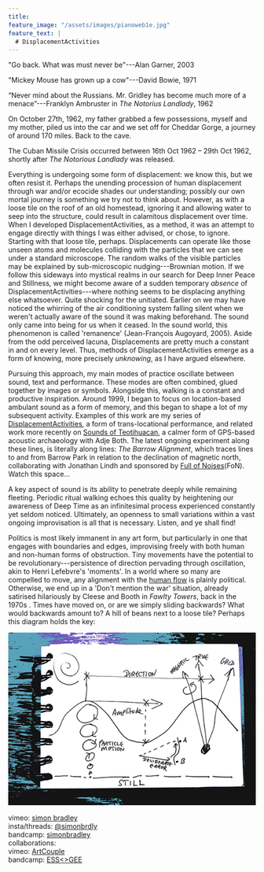 ```yaml
---
title:
feature_image: "/assets/images/pianoweb1e.jpg"
feature_text: |
  # DisplacementActivities
---
```

"Go back. What was must never be"---Alan Garner, 2003 

"Mickey Mouse has grown up a cow"---David Bowie, 1971 

“Never mind about the Russians. Mr. Gridley has become much more of a menace”---Franklyn Ambruster in *The Notorius Landlady*, 1962 

On October 27th, 1962, my father grabbed a few possessions, myself and my mother, piled us into the car and we set off for Cheddar Gorge, a journey of around 170 miles. Back to the cave. 
 
The Cuban Missile Crisis occurred between 16th Oct 1962 – 29th Oct 1962, shortly after *The Notorious Landlady* was released.

 Everything is undergoing some form of displacement: we know this, but we often resist it. Perhaps the unending procession of human displacement through war and/or ecocide shades our understanding; possibly our own mortal journey is something we try not to think about.  However, as with a loose tile on the roof of an old homestead, ignoring it and allowing water to seep into the structure, could result in calamitous displacement over time. When I developed DisplacementActivities, as a method, it was an attempt to engage directly with things I was either advised, or chose, to ignore. Starting with that loose tile, perhaps. Displacements can operate like those unseen atoms and molecules colliding with the particles that we can see under a standard microscope. The random walks of the visible particles may be explained by sub-microscopic nudging---Brownian motion. If we follow this sideways into mystical realms in our search for Deep Inner Peace and Stillness, we might become aware of a sudden temporary *absence* of DisplacementActivities---where nothing seems to be displacing anything else whatsoever. Quite shocking for the unitiated. Earlier on we may have noticed the whirring of the air conditioning system falling silent when we weren't actually aware of the sound it was making beforehand. The sound only came into being for us when it ceased. In the sound world, this phenomenon is called 'remanence' (Jean-François Augoyard, 2005). Aside from the odd perceived lacuna, Displacements are pretty much a constant in and on every level. Thus, methods of DisplacementActivities emerge as a form of knowing, more precisely *unknowing*, as I have argued elsewhere.
 
 Pursuing this approach, my main modes of practice oscillate between sound, text and performance. These modes are often combined, glued together by images or symbols. Alongside this, walking is a constant and productive inspiration. Around 1999, I began to focus on location-based ambulant sound as a form of memory, and this began to shape a lot of my subsequent activity. Examples of this work are my series of [DisplacementActivities](https://displacementactivities1.wordpress.com/2018/02/14/thetraverse/), a form of trans-locational performance, and related work more recently on [Sounds of Teotihuacan](https://teosoundmap.com/), a calmer form of GPS-based acoustic archaeology with Adje Both. The latest ongoing experiment along these lines, is literally along lines: *The Barrow Alignment*, which traces lines to and from Barrow Park in relation to the declination of magnetic north, collaborating with Jonathan Lindh and sponsored by [Full of Noises](https://www.fonfestival.org/)(FoN). Watch this space...
 
A key aspect of sound is its ability to penetrate deeply while remaining fleeting. Periodic ritual walking echoes this quality by heightening our awareness of Deep Time as an infinitesimal process experienced constantly yet seldom noticed. Ultimately, an openness to small variations within a vast ongoing improvisation is all that is necessary. Listen, and ye shall find! 

Politics is most likely immanent in any art form, but particularly in one that engages with boundaries and edges, improvising freely with both human and non-human forms of obstruction. Tiny movements have the potential to be revolutionary---persistence of direction pervading through oscillation, akin to Henri Lefebvre's 'moments'. In a world where so many are compelled to move, any alignment with the [human flow](http://www.humanflow.com/action/) is plainly political. Otherwise, we end up in a 'Don't mention the war' situation, already satirised hilariously by Cleese and Booth in *Fawlty Towers*, back in the 1970s . Times have moved on, or are we simply sliding backwards? What would backwards amount to? A hill of beans next to a loose tile? Perhaps this diagram holds the key:
 
 

<p align="center">
  <img src="assets/images/wavesblue-small.jpeg" alt="Waves image">
</p>

 vimeo: [simon bradley](https://vimeo.com/user6604380)  
 insta/threads: [@simonbrdly](https://www.instagram.com/simonbrdly)  
 bandcamp: [simonbradley](https://simonbradley.bandcamp.com/)  
 collaborations:  
 vimeo: [ArtCouple](https://vimeo.com/user127952551)  
 bandcamp: [ESS<>GEE](https://essgee1.bandcamp.com/)   
